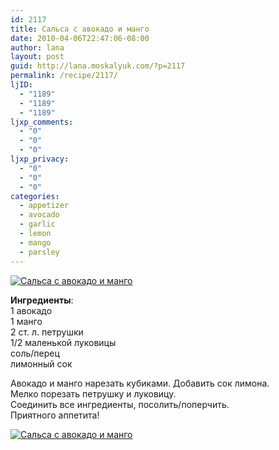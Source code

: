 ```yaml
---
id: 2117
title: Сальса с авокадо и манго
date: 2010-04-06T22:47:06-08:00
author: lana
layout: post
guid: http://lana.moskalyuk.com/?p=2117
permalink: /recipe/2117/
ljID:
  - "1189"
  - "1189"
  - "1189"
ljxp_comments:
  - "0"
  - "0"
  - "0"
ljxp_privacy:
  - "0"
  - "0"
  - "0"
categories:
  - appetizer
  - avocado
  - garlic
  - lemon
  - mango
  - parsley
---
```

<a class="flickr-image alignnone" title="Сальса с авокадо и манго" href="http://www.flickr.com/photos/67405678@N00/4496063632/" target="_blank"><img src="http://farm5.static.flickr.com/4017/4496063632_e389beafbd.jpg" alt="Сальса с авокадо и манго" /></a>

**Ингредиенты**:  
1 авокадо  
1 манго  
2 ст. л. петрушки  
1/2 маленькой луковицы  
соль/перец  
лимонный сок

Авокадо и манго нарезать кубиками. Добавить сок лимона.  
Мелко порезать петрушку и луковицу.  
Соединить все ингредиенты, посолить/поперчить.  
Приятного аппетита!

<a class="flickr-image alignnone" title="Сальса с авокадо и манго" href="http://www.flickr.com/photos/67405678@N00/4496061834/" target="_blank"><img src="http://farm5.static.flickr.com/4047/4496061834_75f14a35dc.jpg" alt="Сальса с авокадо и манго" /></a>